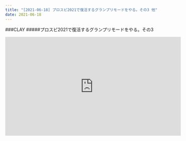 ```yaml
---
title: "[2021-06-18] プロスピ2021で復活するグランプリモードをやる。その3 他"
date: 2021-06-18
---
```

###CLAY
#####プロスピ2021で復活するグランプリモードをやる。その3
<iframe width="560" height="315" src="https://www.youtube.com/embed/WV7BAVQ3otY" frameborder="0" allow="accelerometer; autoplay; clipboard-write; encrypted-media; gyroscope; picture-in-picture" allowfullscreen></iframe>

